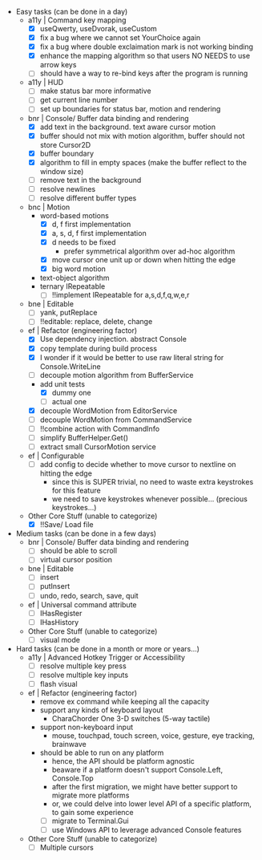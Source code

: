- Easy tasks (can be done in a day)
  - a11y | Command key mapping
    - [x] useQwerty, useDvorak, useCustom
    - [x] fix a bug where we cannot set YourChoice again
    - [x] fix a bug where double exclaimation mark is not working binding
    - [x] enhance the mapping algorithm so that users NO NEEDS to use arrow keys
    - [ ] should have a way to re-bind keys after the program is running
  - a11y | HUD
    - [ ] make status bar more informative
    - [ ] get current line number
    - [ ] set up boundaries for status bar, motion and rendering
  - bnr | Console/ Buffer data binding and rendering
    - [x] add text in the background. text aware cursor motion
    - [x] buffer should not mix with motion algorithm, buffer should not store Cursor2D
    - [x] buffer boundary
    - [x] algorithm to fill in empty spaces (make the buffer reflect to the window size)
    - [ ] remove text in the background
    - [ ] resolve newlines
    - [ ] resolve different buffer types
  - bnc | Motion
    - word-based motions
      - [x] d, f first implementation
      - [x] a, s, d, f first implementation
      - [x] d needs to be fixed
        - prefer symmetrical algorithm over ad-hoc algorithm
      - [x] move cursor one unit up or down when hitting the edge
      - [x] big word motion
    - text-object algorithm
    - ternary IRepeatable
      - [ ] !!implement IRepeatable for a,s,d,f,q,w,e,r
  - bne | Editable
    - [ ] yank, putReplace
    - [ ] !!editable: replace, delete, change
  - ef | Refactor (engineering factor)
    - [x] Use dependency injection. abstract Console
    - [x] copy template during build process
    - [x] I wonder if it would be better to use raw literal string for Console.WriteLine
    - [ ] decouple motion algorithm from BufferService
    - add unit tests
      - [x] dummy one
      - [ ] actual one
    - [x] decouple WordMotion from EditorService
    - [ ] decouple WordMotion from CommandService
    - [ ] !!combine action with CommandInfo
    - [ ] simplify BufferHelper.Get()
    - [ ] extract small CursorMotion service
  - ef | Configurable
    - [ ] add config to decide whether to move cursor to nextline on hitting the edge
      - since this is SUPER trivial, no need to waste extra keystrokes for this feature
      - we need to save keystrokes whenever possible... (precious keystrokes...)
  - Other Core Stuff (unable to categorize)
    - [x] !!Save/ Load file
- Medium tasks (can be done in a few days)
  - bnr | Console/ Buffer data binding and rendering
    - [ ] should be able to scroll
    - [ ] virtual cursor position
  - bne | Editable
    - [ ] insert
    - [ ] putInsert
    - [ ] undo, redo, search, save, quit
  - ef | Universal command attribute
    - [ ] IHasRegister
    - [ ] IHasHistory
  - Other Core Stuff (unable to categorize)
    - [ ] visual mode
- Hard tasks (can be done in a month or more or years...)
  - a11y | Advanced Hotkey Trigger or Accessibility
    - [ ] resolve multiple key press
    - [ ] resolve multiple key inputs
    - [ ] flash visual
  - ef | Refactor (engineering factor)
    - remove ex command while keeping all the capacity
    - support any kinds of keyboard layout
      - CharaChorder One 3-D switches (5-way tactile)
    - support non-keyboard input
      - mouse, touchpad, touch screen, voice, gesture, eye tracking, brainwave
    - should be able to run on any platform
      - hence, the API should be platform agnostic
      - beaware if a platform doesn't support Console.Left, Console.Top
      - after the first migration, we might have better support to migrate more platforms
      - or, we could delve into lower level API of a specific platform, to gain some experience
      - [ ] migrate to Terminal.Gui
      - [ ] use Windows API to leverage advanced Console features
  - Other Core Stuff (unable to categorize)
    - [ ] Multiple cursors